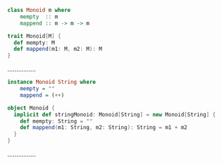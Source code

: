 ```Haskell
class Monoid m where
    mempty  :: m
    mappend :: m -> m -> m
```
```scala
trait Monoid[M] {
  def mempty: M
  def mappend(m1: M, m2: M): M
}
```
................
```Haskell
instance Monoid String where
    mempty = ""
    mappend = (++)
```
```scala
object Monoid {
  implicit def stringMonoid: Monoid[String] = new Monoid[String] {
    def mempty: String = ""
    def mappend(m1: String, m2: String): String = m1 + m2
  }
}
```
................
